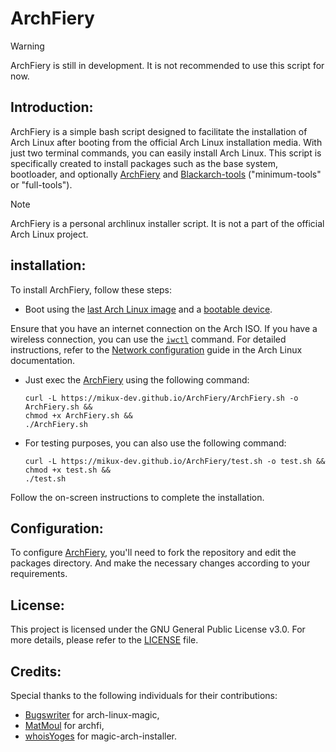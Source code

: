 # ArchFiery

> [!WARNING]
> ArchFiery is still in development. It is not recommended to use this script for now.

## Introduction:
ArchFiery is a simple bash script designed to facilitate the installation of Arch Linux after booting from the official Arch Linux installation media. With just two terminal commands, you can easily install Arch Linux. This script is specifically created to install packages such as the base system, bootloader, and optionally [ArchFiery](https://github.com/MikuX-Dev/ArchFiery) and [Blackarch-tools](https://blackarch.org/tools) ("minimum-tools" or "full-tools").

> [!NOTE]
> ArchFiery is a personal archlinux installer script. It is not a part of the official Arch Linux project.

## installation:

To install ArchFiery, follow these steps:

- Boot using the [last Arch Linux image](https://www.archlinux.org/download/) and a [bootable device](https://wiki.archlinux.org/index.php/USB_flash_installation_media).

Ensure that you have an internet connection on the Arch ISO. If you have a wireless connection, you can use the [`iwctl`](https://wiki.archlinux.org/index.php/Iwd#iwctl) command. For detailed instructions, refer to the [Network configuration](https://wiki.archlinux.org/index.php/Network_configuration) guide in the Arch Linux documentation.

- Just exec the [ArchFiery](https://github.com/MikuX-Dev/ArchFiery) using the following command:
    ```
    curl -L https://mikux-dev.github.io/ArchFiery/ArchFiery.sh -o ArchFiery.sh &&
    chmod +x ArchFiery.sh &&
    ./ArchFiery.sh
    ```

- For testing purposes, you can also use the following command:
    ```
    curl -L https://mikux-dev.github.io/ArchFiery/test.sh -o test.sh &&
    chmod +x test.sh &&
    ./test.sh
    ```

Follow the on-screen instructions to complete the installation.

## Configuration:

To configure [ArchFiery](https://github.com/MikuX-Dev/ArchFiery), you'll need to fork the repository and edit the packages directory. And make the necessary changes according to your requirements.

## License:

This project is licensed under the GNU General Public License v3.0. For more details, please refer to the [LICENSE](https://github.com/MikuX-Dev/ArchFiery/blob/master/LICENSE) file.

## Credits:

Special thanks to the following individuals for their contributions:

- [Bugswriter](https://github.com/Bugswriter/arch-linux-magic) for arch-linux-magic,
- [MatMoul](https://github.com/MatMoul/archfi) for archfi,
- [whoisYoges](https://github.com/whoisYoges/magic-arch-installer) for magic-arch-installer.
